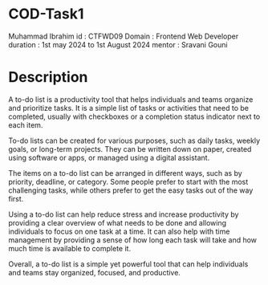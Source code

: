 # COD-Task1
Muhammad Ibrahim
id : CTFWD09
Domain : Frontend Web Developer
duration : 1st may 2024 to 1st August 2024
mentor : Sravani Gouni

# Description

A to-do list is a productivity tool that helps individuals and teams organize and prioritize tasks. It is a simple list of tasks or activities that need to be completed, usually with checkboxes or a completion status indicator next to each item.

To-do lists can be created for various purposes, such as daily tasks, weekly goals, or long-term projects. They can be written down on paper, created using software or apps, or managed using a digital assistant.

The items on a to-do list can be arranged in different ways, such as by priority, deadline, or category. Some people prefer to start with the most challenging tasks, while others prefer to get the easy tasks out of the way first.

Using a to-do list can help reduce stress and increase productivity by providing a clear overview of what needs to be done and allowing individuals to focus on one task at a time. It can also help with time management by providing a sense of how long each task will take and how much time is available to complete it.

Overall, a to-do list is a simple yet powerful tool that can help individuals and teams stay organized, focused, and productive.
